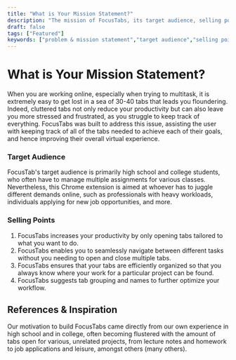 ```yaml
---
title: "What is Your Mission Statement?"
description: "The mission of FocusTabs, its target audience, selling points, and inspiration."
draft: false
tags: ["Featured"]
keywords: ["problem & mission statement","target audience","selling points","references & inspiration"]
---
```


# What is Your Mission Statement?

When you are working online, especially when trying to multitask, it is extremely easy to get lost in a sea of 30-40 tabs that leads you floundering. Indeed, cluttered tabs not only reduce your productivity but can also leave you more stressed and frustrated, as you struggle to keep track of everything. FocusTabs was built to address this issue, assisting the user with keeping track of all of the tabs needed to achieve each of their goals, and hence improving their overall virtual experience.

### Target Audience

FocusTab's target audience is primarily high school and college students, who often have to manage multiple assignments for various classes. Nevertheless, this Chrome extension is aimed at whoever has to juggle different demands online, such as professionals with heavy workloads, individuals applying for new job opportunities, and more.

### Selling Points

1. FocusTabs increases your productivity by only opening tabs tailored to what you want to do.
2. FocusTabs enables you to seamlessly navigate between different tasks without you needing to open and close multiple tabs.
3. FocusTabs ensures that your tabs are efficiently organized so that you always know where your work for a particular project can be found.
4. FocusTabs suggests tab grouping and names to further optimize your workflow.

## References & Inspiration

Our motivation to build FocusTabs came directly from our own experience in high school and in college, often becoming flustered with the amount of tabs open for various, unrelated projects, from lecture notes and homework to job applications and leisure, amongst others (many others).
